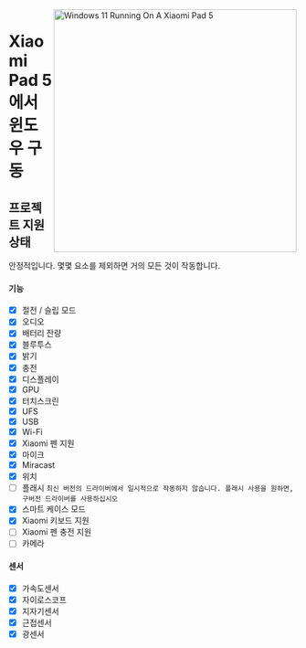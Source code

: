 <img align="right" src="https://raw.githubusercontent.com/erdilS/Port-Windows-11-Xiaomi-Pad-5/main/nabu.png" width="425" alt="Windows 11 Running On A Xiaomi Pad 5">

# Xiaomi Pad 5 에서 윈도우 구동

## 프로젝트 지원 상태

안정적입니다. 몇몇 요소를 제외하면 거의 모든 것이 작동합니다.

#### 기능

- [X] 절전 / 슬립 모드
- [X] 오디오
- [X] 배터리 잔량
- [X] 블루투스
- [X] 밝기
- [x] 충전
- [X] 디스플레이
- [X] GPU
- [X] 터치스크린
- [X] UFS
- [X] USB
- [X] Wi-Fi
- [X] Xiaomi 펜 지원
- [X] 마이크
- [X] Miracast
- [X] 위치
- [ ] 플래시 ```최신 버전의 드라이버에서 일시적으로 작동하지 않습니다. 플래시 사용을 원하면, 구버전 드라이버를 사용하십시오```
- [X] 스마트 케이스 모드
- [X] Xiaomi 키보드 지원
- [ ] Xiaomi 펜 충전 지원
- [ ] 카메라

#### 센서

- [X] 가속도센서
- [X] 자이로스코프
- [X] 지자기센서
- [X] 근접센서
- [X] 광센서
